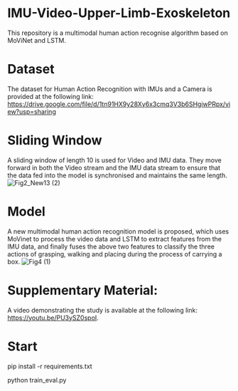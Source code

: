 # IMU-Video-Upper-Limb-Exoskeleton
This repository is a multimodal human action recognise algorithm based on MoViNet and LSTM. 
# Dataset
The dataset for Human Action Recognition with IMUs and a Camera is provided at the following link:
https://drive.google.com/file/d/1tn91HX9y28Xy6x3cmq3V3b6SHgiwPRpx/view?usp=sharing
# Sliding Window
A sliding window of length 10 is used for Video and IMU data. They move forward in both the Video stream and the IMU data stream to ensure that the data fed into the model is synchronised and maintains the same length.
![Fig2_New13 (2)](https://github.com/user-attachments/assets/b0b32010-b240-471b-9919-28a564c2e7b2)

# Model
A new multimodal human action recognition model is proposed, which uses MoVinet to process the video data and LSTM to extract features from the IMU data, and finally fuses the above two features to classify the three actions of grasping, walking and placing during the process of carrying a box.
![Fig4 (1)](https://github.com/user-attachments/assets/4c561323-f942-4d44-ad9c-bb4513139d40)

# Supplementary Material:
A video demonstrating the study is available at the following link: https://youtu.be/PU3ySZ0spoI.
# Start
  pip install -r requirements.txt
  
  python train_eval.py
